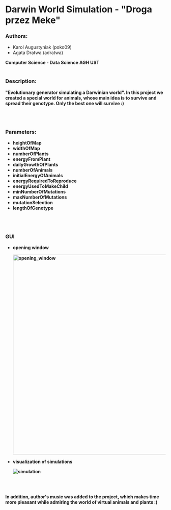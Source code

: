 # Darwin World Simulation - "Droga przez Meke"


### Authors:

- Karol Augustyniak (poko09)
- Agata Dratwa (adratwa)


<b>Computer Science - Data Science<b>
<b>AGH UST<b>
<br> </br>
### Description:

"Evolutionary generator simulating a Darwinian world". In this project we created a special world for animals, whose main idea is to survive and spread their genotype. Only the best one will survive :) 

<br> </br>
### Parameters:

- heightOfMap 
- widthOfMap
- numberOfPlants
- energyFromPlant
- dailyGrowthOfPlants
- numberOfAnimals
- initialEnergyOfAnimals
- energyRequiredToReproduce
- energyUsedToMakeChild
- minNumberOfMutations
- maxNumberOfMutations
- mutationSelection
- lengthOfGenotype

<br> </br>

### GUI
  
- opening window
  
  <img width="626" alt="opening_window" src="https://user-images.githubusercontent.com/71036264/227969424-bf08ef00-0de6-4dee-812e-555244699695.png">

  
- visualization of simulations
  
  
  ![simulation](https://user-images.githubusercontent.com/71036264/227970095-ff08e34a-518f-49f1-a805-d49f0ec9094e.gif)



<br> </br>

In addition, author's music was added to the project, which makes time more pleasant while admiring the world of virtual animals and plants :)

